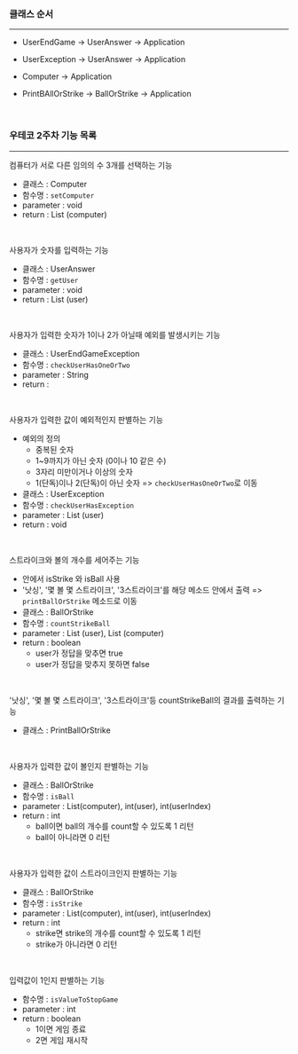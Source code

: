 
### 클래스 순서

---
* UserEndGame -> UserAnswer -> Application
* UserException -> UserAnswer -> Application

* Computer -> Application

* PrintBAllOrStrike -> BallOrStrike -> Application

<br>

### 우테코 2주차 기능 목록

---
컴퓨터가 서로 다른 임의의 수 3개를 선택하는 기능
* 클래스 : Computer
* 함수명 : `setComputer`
* parameter : void
* return : List (computer)

<br>

사용자가 숫자를 입력하는 기능
* 클래스 : UserAnswer
* 함수명 : `getUser`
* parameter : void
* return : List (user)

<br>

사용자가 입력한 숫자가 1이나 2가 아닐때 예외를 발생시키는 기능
* 클래스 : UserEndGameException
* 함수명 : `checkUserHasOneOrTwo`
* parameter : String
* return : 

<br>

사용자가 입력한 값이 예외적인지 판별하는 기능
* 예외의 정의
    * 중복된 숫자
    * 1~9까지가 아닌 숫자 (0이나 10 같은 수)
    * 3자리 미만이거나 이상의 숫자
    * 1(단독)이나 2(단독)이 아닌 숫자 => `checkUserHasOneOrTwo`로 이동
* 클래스 : UserException
* 함수명 : `checkUserHasException`
* parameter : List (user)
* return : void

<br>

스트라이크와 볼의 개수를 세어주는 기능
* 안에서 isStrike 와 isBall 사용
* '낫싱', '몇 볼 몇 스트라이크', '3스트라이크'를 해당 메소드 안에서 출력 => `printBallOrStrike` 메소드로 이동
* 클래스 : BallOrStrike
* 함수명 : `countStrikeBall`
* parameter : List (user), List (computer)
* return : boolean 
  * user가 정답을 맞추면 true
  * user가 정답을 맞추지 못하면 false 

<br>

'낫싱', '몇 볼 몇 스트라이크', '3스트라이크'등 countStrikeBall의 결과를 출력하는 기능
* 클래스 : PrintBallOrStrike

<br>

사용자가 입력한 값이 볼인지 판별하는 기능
* 클래스 : BallOrStrike
* 함수명 : `isBall`
* parameter : List(computer), int(user), int(userIndex) 
* return : int
  * ball이면 ball의 개수를 count할 수 있도록 1 리턴
  * ball이 아니라면 0 리턴

<br>

사용자가 입력한 값이 스트라이크인지 판별하는 기능
* 클래스 : BallOrStrike
* 함수명 : `isStrike`
* parameter : List(computer), int(user), int(userIndex)
* return : int
  * strike면 strike의 개수를 count할 수 있도록 1 리턴
  * strike가 아니라면 0 리턴

<br>

입력값이 1인지 판별하는 기능
* 함수명 : `isValueToStopGame`
* parameter : int
* return : boolean
  * 1이면 게임 종료
  * 2면 게임 재시작



